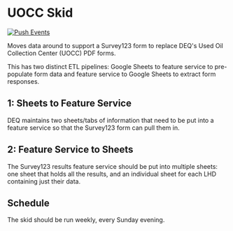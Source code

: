 # UOCC Skid

[![Push Events](https://github.com/agrc/uocc-skid/actions/workflows/push.yml/badge.svg)](https://github.com/agrc/uocc-skid/actions/workflows/push.yml)

Moves data around to support a Survey123 form to replace DEQ's Used Oil Collection Center (UOCC) PDF forms.

This has two distinct ETL pipelines: Google Sheets to feature service to pre-populate form data and feature service to Google Sheets to extract form responses.

## 1: Sheets to Feature Service

DEQ maintains two sheets/tabs of information that need to be put into a feature service so that the Survey123 form can pull them in.

## 2: Feature Service to Sheets

The Survey123 results feature service should be put into multiple sheets: one sheet that holds all the results, and an individual sheet for each LHD containing just their data.

## Schedule

The skid should be run weekly, every Sunday evening.

